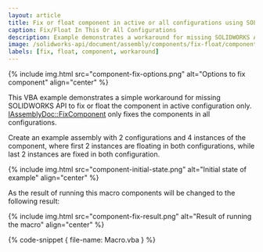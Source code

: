 ```yaml
---
layout: article
title: Fix or float component in active or all configurations using SOLIDWORKS API
caption: Fix/Float In This Or All Configurations
description: Example demonstrates a workaround for missing SOLIDWORKS API for fixing or floating the component in the active or all configuration
image: /solidworks-api/document/assembly/components/fix-float/component-fix-options.png
labels: [fix, float, component, workaround]
---
```

{% include img.html src="component-fix-options.png" alt="Options to fix component" align="center" %}

This VBA example demonstrates a simple workaround for missing SOLIDWORKS API to fix or float the component in active configuration only. [IAssemblyDoc::FixComponent](http://help.solidworks.com/2017/english/api/sldworksapi/solidworks.interop.sldworks~solidworks.interop.sldworks.iassemblydoc~fixcomponent.html) only fixes the components in all configurations.

Create an example assembly with 2 configurations and 4 instances of the component, where first 2 instances are floating in both configurations, while last 2 instances are fixed in both configuration.

{% include img.html src="component-initial-state.png" alt="Initial state of example" align="center" %}

As the result of running this macro components will be changed to the following result:

{% include img.html src="component-fix-result.png" alt="Result of running the macro" align="center" %}

{% code-snippet { file-name: Macro.vba } %}
